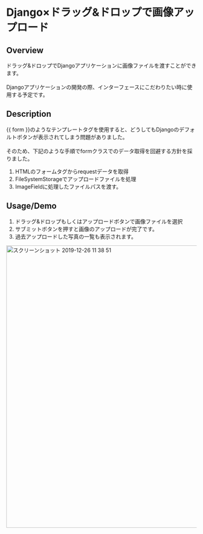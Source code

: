# Django×ドラッグ&ドロップで画像アップロード

## Overview
ドラッグ&ドロップでDjangoアプリケーションに画像ファイルを渡すことができます。<br>
<br>
Djangoアプリケーションの開発の際、インターフェースにこだわりたい時に使用する予定です。

## Description
{{ form }}のようなテンプレートタグを使用すると、どうしてもDjangoのデフォルトボタンが表示されてしまう問題がありました。<br>  
そのため、下記のような手順でformクラスでのデータ取得を回避する方針を採りました。

1. HTMLのフォームタグからrequestデータを取得
2. FileSystemStorageでアップロードファイルを処理
3. ImageFieldに処理したファイルパスを渡す。

## Usage/Demo
1. ドラッグ&ドロップもしくはアップロードボタンで画像ファイルを選択
2. サブミットボタンを押すと画像のアップロードが完了です。
3. 過去アップロードした写真の一覧も表示されます。

<img width="746" alt="スクリーンショット 2019-12-26 11 38 51" src="https://user-images.githubusercontent.com/53727020/71456590-799fe880-27dd-11ea-9b2f-b2769ea17e63.png">
